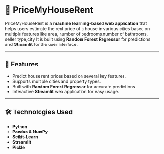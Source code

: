 # 🏡 PriceMyHouseRent

PriceMyHouseRent is a **machine learning-based web application** that helps users estimate the rent price of a house in various cities based on multiple features like area, number of bedrooms,number of bathrooms, seller type,city  It is built using **Random Forest Regressor** for predictions and **Streamlit** for the user interface.

---

## 🚀 Features
- Predict house rent prices based on several key features.
- Supports multiple cities and property types.
- Built with **Random Forest Regressor** for accurate predictions.
- Interactive **Streamlit** web application for easy usage.

---

## 🛠️ Technologies Used
- **Python**  
- **Pandas & NumPy**  
- **Scikit-Learn** 
- **Streamlit**  
- **Pickle**  


